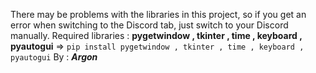 There may be problems with the libraries in this project, so if you get an error when switching to the Discord tab, just switch to your Discord manually.
Required libraries : **pygetwindow , tkinter , time , keyboard , pyautogui** => `pip install pygetwindow , tkinter , time , keyboard , pyautogui`
By : _**Argon**_
